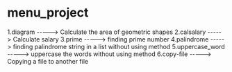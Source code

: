 # menu_project
1.diagram -----> Calculate the area of geometric shapes
2.calsalary -----> Calculate salary
3.prime -----> finding prime number
4.palindrome -----> finding palindrome string in a list without using method
5.uppercase_word -----> uppercase the words without using method
6.copy-file -----> Copying a file to another file


